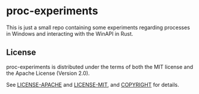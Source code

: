 # proc-experiments

This is just a small repo containing some experiments regarding processes in
Windows and interacting with the WinAPI in Rust.

## License

proc-experiments is distributed under the terms of both the MIT license and the
Apache License (Version 2.0).

See [LICENSE-APACHE](LICENSE-APACHE) and [LICENSE-MIT](LICENSE-MIT), and
[COPYRIGHT](COPYRIGHT) for details.
